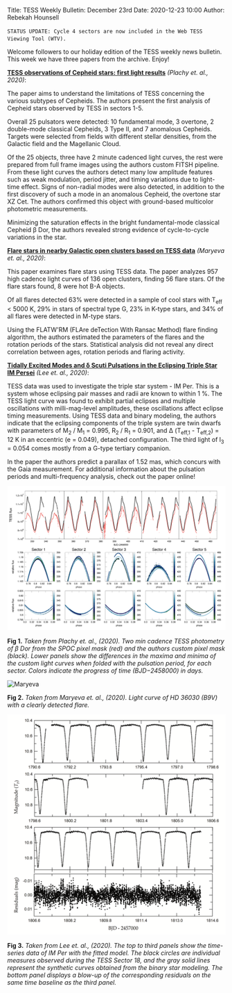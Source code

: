 Title: TESS Weekly Bulletin: December 23rd
Date: 2020-12-23 10:00
Author: Rebekah Hounsell

`STATUS UPDATE: Cycle 4 sectors are now included in the Web TESS Viewing Tool (WTV).`

Welcome followers to our holiday edition of the TESS  weekly news bulletin. This week we have three papers from the archive. Enjoy!

**[TESS observations of Cepheid stars: first light results](https://arxiv.org/abs/2012.09709)** *(Plachy et. al., 2020)*:

The paper aims to understand the limitations of TESS concerning the various subtypes of Cepheids. The authors present the first analysis of Cepheid stars observed by TESS in sectors 1-5.

Overall 25 pulsators were detected: 10 fundamental mode, 3 overtone, 2 double-mode classical Cepheids, 3 Type II, and 7 anomalous Cepheids. Targets were selected from fields with different stellar densities, from the Galactic field and the Magellanic Cloud.

Of the 25 objects, three have 2 minute cadenced light curves, the rest were prepared from full frame images using the authors custom FITSH pipeline. From these light curves the authors detect many low amplitude features such as weak modulation, period jitter, and timing variations due to light-time effect. Signs of non-radial modes were also detected, in addition to the first discovery of such a mode in an anomalous Cepheid, the overtone star XZ Cet. The authors confirmed this object with ground-based multicolor photometric measurements.

Minimizing the saturation effects in the bright fundamental-mode classical Cepheid β Dor, the authors revealed strong evidence of cycle-to-cycle variations in the star. 

**[Flare stars in nearby Galactic open clusters based on TESS data](https://arxiv.org/abs/2012.09981)** *(Maryeva et. al., 2020)*:

This paper examines flare stars using TESS data. The paper analyzes 957 high cadence light curves of 136 open clusters, finding 56 flare stars. Of the flare stars found, 8 were hot B-A objects.

Of all flares detected 63% were detected in a sample of cool stars with T<sub>eff</sub> < 5000 K, 29% in stars of spectral type G, 23% in K-type stars, and 34% of all flares were detected in M-type stars.

Using the FLATW'RM (FLAre deTection With Ransac Method) flare finding algorithm, the authors estimated the parameters of the flares and the rotation periods of the stars. Statistical analysis did not reveal any direct correlation between ages, rotation periods and flaring activity.


**[Tidally Excited Modes and δ Scuti Pulsations in the Eclipsing Triple Star IM Persei](https://arxiv.org/abs/2012.11395)** *(Lee et. al., 2020)*:

TESS data was used to investigate the triple star system - IM Per. This is a system whose eclipsing pair masses and radii are known to within 1 %. The TESS light curve was found to exhibit partial eclipses and multiple oscillations with milli-mag-level amplitudes, these oscillations affect eclipse timing measurements. Using TESS data and binary modeling, the authors indicate that the eclipsing components of the triple system are twin dwarfs with parameters of M<sub>2</sub> / M<sub>1</sub> = 0.995, R<sub>2</sub> / R<sub>1</sub> = 0.901, and Δ (T<sub>eff,1</sub> - T<sub>eff,2</sub>) = 12 K in an eccentric (e = 0.049), detached configuration. The third light of
l<sub>3</sub> = 0.054 comes mostly from a G-type tertiary companion. 

In the paper the authors predict a parallax of 1.52 mas, which concurs with the Gaia measurement. For additional information about the pulsation periods and multi-frequency analysis, check out the paper online!


![Plachy](images/news/Plachy_2020.png)

**Fig 1.** *Taken from  Plachy et. al., (2020). Two min cadence TESS photometry	of β Dor from the SPOC pixel mask (red) and the authors  custom pixel mask (black). Lower panels show the differences in the maxima and minima of the custom light curves when folded with the pulsation period, for each sector. Colors indicate the progress of time (BJD−2458000) in days.*

![Maryeva](images/news/Maryeva.png)

**Fig 2.** *Taken from Maryeva et. al., (2020). Light curve of HD 36030 (B9V) with a clearly detected flare.*

![Lee](images/news/Lee_2020.png)

**Fig 3.** *Taken from Lee et. al., (2020). The top to third panels show the time-series data of IM Per with the fitted model. The black circles are individual measures observed during the TESS Sector 18, and the gray solid lines represent the synthetic curves obtained from the binary star modeling. The bottom panel displays a blow-up of the corresponding residuals on the same time baseline as the third panel.*

